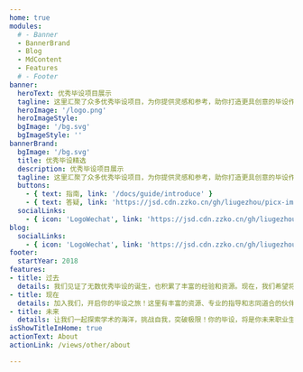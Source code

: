 ```yaml
---
home: true
modules:
  # - Banner
  - BannerBrand
  - Blog
  - MdContent
  - Features
  # - Footer
banner:
  heroText: 优秀毕设项目展示
  tagline: 这里汇聚了众多优秀毕设项目，为你提供灵感和参考，助你打造更具创意的毕设作品。
  heroImage: '/logo.png'
  heroImageStyle:
  bgImage: '/bg.svg'
  bgImageStyle: ''
bannerBrand:
  bgImage: '/bg.svg'
  title: 优秀毕设精选
  description: 优秀毕设项目展示
  tagline: 这里汇聚了众多优秀毕设项目，为你提供灵感和参考，助你打造更具创意的毕设作品。
  buttons:
    - { text: 指南, link: '/docs/guide/introduce' }
    - { text: 答疑, link: 'https://jsd.cdn.zzko.cn/gh/liugezhou/picx-images-hosting@master/bishe/liugezhou.webp', type: 'plain' }
  socialLinks:
    - { icon: 'LogoWechat', link: 'https://jsd.cdn.zzko.cn/gh/liugezhou/picx-images-hosting@master/bishe/liugezhou.webp' }
blog:
  socialLinks:
    - { icon: 'LogoWechat', link: 'https://jsd.cdn.zzko.cn/gh/liugezhou/picx-images-hosting@master/bishe/liugezhou.webp' }
footer:
  startYear: 2018
features:
- title: 过去
  details: 我们见证了无数优秀毕设的诞生，也积累了丰富的经验和资源。现在，我们希望将这些宝贵的财富分享给更多即将踏上毕设之旅的学子，帮助你们少走弯路，更快地实现目标！
- title: 现在
  details: 加入我们，开启你的毕设之旅！这里有丰富的资源、专业的指导和志同道合的伙伴，助你轻松完成毕设，打造属于你的精彩作品！
- title: 未来
  details: 让我们一起探索学术的海洋，挑战自我，突破极限！你的毕设，将是你未来职业生涯的起点，让我们一起创造无限可能！
isShowTitleInHome: true
actionText: About
actionLink: /views/other/about

---
```

